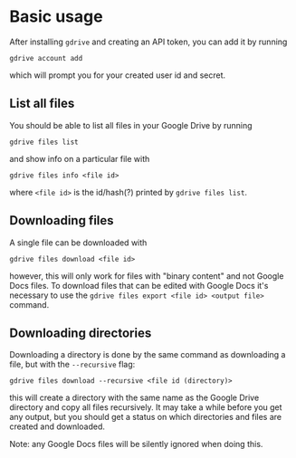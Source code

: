 # Basic usage

After installing `gdrive` and creating an API token, you can add it by running
```
gdrive account add
```
which will prompt you for your created user id and secret.

## List all files
You should be able to list all files in your Google Drive by running
```
gdrive files list
```
and show info on a particular file with
```
gdrive files info <file id>
```
where `<file id>` is the id/hash(?) printed by `gdrive files list`.

## Downloading files
A single file can be downloaded with
```
gdrive files download <file id>
```
however, this will only work for files with "binary content" and not Google Docs files. To download files that can be edited with Google Docs it's necessary to use the `gdrive files export <file id> <output file>` command.

## Downloading directories
Downloading a directory is done by the same command as downloading a file, but with the `--recursive` flag:
```
gdrive files download --recursive <file id (directory)>
```
this will create a directory with the same name as the Google Drive directory and copy all files recursively. It may take a while before you get any output, but you should get a status on which directories and files are created and downloaded. 

Note: any Google Docs files will be silently ignored when doing this.
